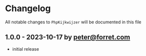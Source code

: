 # Changelog

All notable changes to `PhpKijkwijzer` will be documented in this file

## 1.0.0 - 2023-10-17 by peter@forret.com

- initial release
